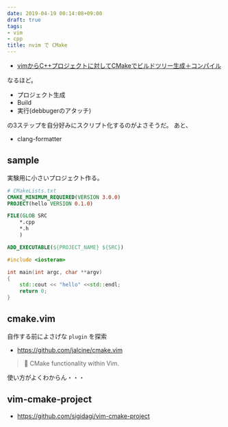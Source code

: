 ```yaml
---
date: 2019-04-19 00:14:08+09:00
draft: true
tags:
- vim
- cpp
title: nvim で CMake
---
```


* [vimからC++プロジェクトに対してCMakeでビルドツリー生成＋コンパイル](https://hogehuga.net/c/289/)

なるほど。

* プロジェクト生成
* Build
* 実行(debbugerのアタッチ)

の3ステップを自分好みにスクリプト化するのがよさそうだ。
あと、

* clang-formatter

## sample

実験用に小さいプロジェクト作る。

```cmake
# CMakeLists.txt
CMAKE_MINIMUM_REQUIRED(VERSION 3.0.0)
PROJECT(hello VERSION 0.1.0)

FILE(GLOB SRC
    *.cpp
    *.h
    ) 

ADD_EXECUTABLE(${PROJECT_NAME} ${SRC})
```

```cpp
#include <iosteram>

int main(int argc, char **argv)
{
    std::cout << "hello" <<std::endl;
    return 0;
}
```

## cmake.vim

自作する前によさげな `plugin` を探索

* https://github.com/jalcine/cmake.vim

> 🔨 CMake functionality within Vim.

使い方がよくわからん・・・

## vim-cmake-project

* https://github.com/sigidagi/vim-cmake-project

